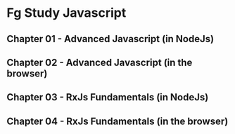 # Fg Study Javascript


## Chapter 01 - Advanced Javascript (in NodeJs)

## Chapter 02 - Advanced Javascript (in the browser)

## Chapter 03 - RxJs Fundamentals (in NodeJs)

## Chapter 04 - RxJs Fundamentals (in the browser)

